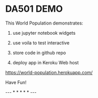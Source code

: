 # DA501 DEMO

This World Population demonstrates:

 1. use jupyter notebook widgets

 2. use voila to test interactive 

 3. store code in github repo

 4. deploy app in Keroku Web host
   
https://world-population.herokuapp.com/  

Have Fun!

--- * * * * * --- 
